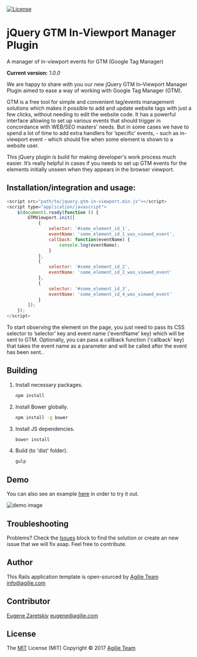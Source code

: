 [![License](https://img.shields.io/github/license/mashape/apistatus.svg)](https://github.com/agilie/Rails-Application-Template)

# jQuery GTM In-Viewport Manager Plugin
A manager of in-viewport events for GTM (Google Tag Manager)

**Current version:** *1.0.0*

We are happy to share with you our new jQuery GTM In-Viewport Manager Plugin aimed to ease a way of working with Google Tag Manager (GTM).

GTM is a free tool for simple and convenient tag/events management solutions which makes it possible to add and update website tags with just a few clicks, without needing to edit the website code. It has a powerful interface allowing to set up various events that should trigger in concordance with WEB/SEO masters' needs. But in some cases we have to spend a lot of time to add extra handlers for ’specific’ events, - such as in-viewport event - which should fire when some element is shown to a website user.

This jQuery plugin is build for making developer's work process much easier. It’s really helpful in cases if you needs to set up GTM events for the elements initially unseen when they appears in the browser viewport.

## Installation/integration and usage:

```javascript
<script src="path/to/jquery.gtm-in-viewport.min.js"></script>
<script type="application/javascript">
    $(document).ready(function () {
        GTMViewport.init([
            {
                selector: '#some_element_id_1',
                eventName: 'some_element_id_1_was_viewed_event',
                callback: function(eventName) {
                    console.log(eventName);
                }
            },
            {
                selector: '#some_element_id_2',
                eventName: 'some_element_id_2_was_viewed_event'
            },
            {
                selector: '#some_element_id_3',
                eventName: 'some_element_id_4_was_viewed_event'
            }
        ]);
    });
</script>
```

To start observing the element on the page, you just need to pass its CSS selector to ’selector’ key and event name ('eventName' key) which will be sent to GTM. Optionally, you can pass a callback function ('callback' key) that takes the event name as a parameter and will be called after the event has been sent..

## Building

1. Install necessary packages.
    ```bash
    npm install
    ```

2. Install Bower globally.
    ```bash
    npm install -g bower
    ```

3. Install JS dependencies.
    ```bash
    bower install
    ```

4. Build (to 'dist' folder).
    ```bash
    gulp
    ```

## Demo

You can also see an example [here](https://agilie.github.io/gtm-in-viewport-manager/dist/example.html) in order to try it out.

![demo image](https://agilie.github.io/gtm-in-viewport-manager/images/gtm-in-viewport-manager-example.png)

## Troubleshooting
Problems? Check the [Issues](https://github.com/agilie/gtm-in-viewport-manager/issues) block
to find the solution or create an new issue that we will fix asap. Feel free to contribute.

## Author
This Rails application template is open-sourced by [Agilie Team](https://www.agilie.com) <info@agilie.com>

## Contributor
[Eugene Zaretskiy](https://github.com/ujinius) <eugene@agilie.com>

## License
The [MIT](LICENSE.md) License (MIT) Copyright © 2017 [Agilie Team](https://www.agilie.com)
